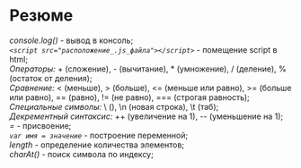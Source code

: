 # Резюме

*console.log()* - вывод в консоль;  
*`<script src="расположение_.js_файла"></script>`* - помещение script в html;  
*Операторы:* + (сложение), - (вычитание), * (умножение), / (деление), % (остаток от деления);   
*Сравнение:* < (меньше), > (больше), <= (меньше или равно), >= (больше или равно), == (равно), != (не равно), === (строгая равность);  
*Специальные символы:* \\ (\), \n (новая строка), \t (таб);  
*Декрементный синтаксис:* ++ (увеличение на 1), -- (уменьшение на 1);  
*=* - присвоение;   
*`var имя = значение`* - построение переменной;  
*length* - определение количества элементов;  
*charAt()* - поиск символа по индексу;  